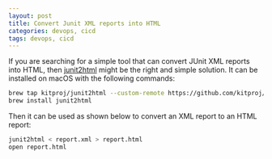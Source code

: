 ```yaml
---
layout: post
title: Convert Junit XML reports into HTML
categories: devops, cicd
tags: devops, cicd
---
```


If you are searching for a simple tool that can convert JUnit XML reports into HTML, then [junit2html](https://github.com/kitproj/junit2html) might be the right and simple solution. It can be installed on macOS with the following commands:

```bash
brew tap kitproj/junit2html --custom-remote https://github.com/kitproj/junit2html
brew install junit2html
```

Then it can be used as shown below to convert an XML report to an HTML report:

```bash
junit2html < report.xml > report.html
open report.html
```
